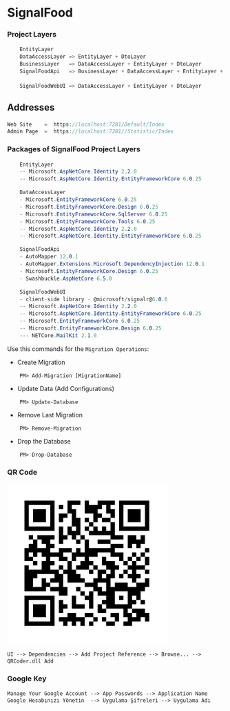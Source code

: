 # SignalFood

### Project Layers
```cs
    EntityLayer
    DataAccessLayer => EntityLayer + DtoLayer
    BusinessLayer   => DataAccessLayer + EntityLayer + DtoLayer
    SignalFoodApi   => BusinessLayer + DataAccessLayer + EntityLayer + DtoLayer
    
    SignalFoodWebUI => DataAccessLayer + EntityLayer + DtoLayer
```

## Addresses
```cs
Web Site    =  https://localhost:7281/Default/Index
Admin Page  =  https://localhost:7281//Statistic/Index
```

### Packages of SignalFood Project Layers
```cs
    EntityLayer
    -- Microsoft.AspNetCore.Identity 2.2.0
    -- Microsoft.AspNetCore.Identity.EntityFrameworkCore 6.0.25
```
```cs
    DataAccessLayer
    - Microsoft.EntityFrameworkCore 6.0.25
    - Microsoft.EntityFrameworkCore.Design 6.0.25
    - Microsoft.EntityFrameworkCore.SqlServer 6.0.25
    - Microsoft.EntityFrameworkCore.Tools 6.0.25
    -- Microsoft.AspNetCore.Identity 2.2.0
    -- Microsoft.AspNetCore.Identity.EntityFrameworkCore 6.0.25
```
```cs
    SignalFoodApi
    - AutoMapper 12.0.1
    - AutoMapper.Extensions.Microsoft.DependencyInjection 12.0.1
    - Microsoft.EntityFrameworkCore.Design 6.0.25
    - Swashbuckle.AspNetCore 6.5.0
```
```cs
    SignalFoodWebUI
    - client-side library - @microsoft/signalr@6.0.6
    -- Microsoft.AspNetCore.Identity 2.2.0
    -- Microsoft.AspNetCore.Identity.EntityFrameworkCore 6.0.25
    -- Microsoft.EntityFrameworkCore 6.0.25
    -- Microsoft.EntityFrameworkCore.Design 6.0.25
    --- NETCore.MailKit 2.1.0
```

Use this commands for the `Migration Operations`:
- Create Migration
```
    PM> Add-Migration [MigrationName]
```
- Update Data   (Add Configurations)
```
    PM> Update-Database
```
- Remove Last Migration
```
    PM> Remove-Migration
```
- Drop the Database
```
    PM> Drop-Database
```

### QR Code
![](signalfood-menu.png)
<br />
```
UI --> Dependencies --> Add Project Reference --> Browse... --> QRCoder.dll Add
```

### Google Key
```
Manage Your Google Account --> App Passwords --> Application Name
Google Hesabınızı Yönetin  --> Uygulama Şifreleri --> Uygulama Adı
```